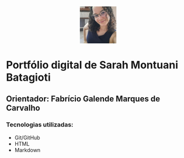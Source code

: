 <p align="center">
  <img src="./mgt/Sarah.jpeg" alt="Foto" width="20%"/>
</p>

# Portfólio digital de Sarah Montuani Batagioti

## Orientador: Fabrício Galende Marques de Carvalho

### Tecnologias utilizadas:
- Git/GitHub
- HTML
- Markdown
